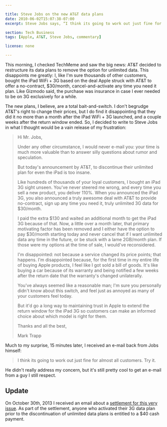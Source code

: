 ```yaml
---

title: Steve Jobs on the new AT&T data plans
date: 2010-06-02T15:07:38-07:00
excerpt: Steve Jobs says, “I think its going to work out just fine for almost all customers. Try it.”

section: Tech Business
tags: [Apple, AT&T, Steve Jobs, commentary]

license: none

---
```


This morning, I checked TechMeme and saw the big news: AT&T decided to restructure its data plans to remove the option for unlimited data. This disappoints me greatly: I, like I'm sure thousands of other customers, bought the iPad WiFi + 3G based on the deal Apple struck with AT&T to offer a no-contract, $30/month, cancel-and-activate any time you need it plan. Like Gizmodo said, the purchase was insurance in case I ever needed to be on 3G exclusively for a while.

The new plans, I believe, are a total bait-and-switch. I don't begrudge AT&T's right to change their prices, but I do find it disappointing that they did it no more than a month after the iPad WiFi + 3G launched, and a couple weeks after the return window ended. So, I decided to write to Steve Jobs in what I thought would be a vain release of my frustration:

> Hi Mr. Jobs,
>
> Under any other circumstance, I would never e-mail you: your time is much more valuable than to answer silly questions about rumor and speculation.
>
> But today's announcement by AT&T, to discontinue their unlimited plan for even the iPad is too insane.
>
> Like hundreds of thousands of your loyal customers, I bought an iPad 3G sight unseen. You've never steered me wrong, and every time you sell a new product, you deliver 110%. When you announced the iPad 3G, you also announced a truly awesome deal with AT&T to provide no-contract, sign up any time you need it, truly unlimited 3G data for $30/month.
>
> I paid the extra $130 and waited an additional month to get the iPad 3G because of that. Now, a little over a month later, that primary motivating factor has been removed and I either have the option to pay $30/month starting today and never cancel that if I want unlimited data any time in the future, or be stuck with a lame 2GB/month plan. If those were my options at the time of sale, I would've reconsidered.
>
> I'm disappointed: not because a service changed its price points; that happens. I'm disappointed because, for the first time in my entire life of buying Apple products, I feel like I got sold a bill of goods. It's like buying a car because of its warranty and being notified a few weeks after the return date that the warranty's changed unilaterally.
>
> You've always seemed like a reasonable man; I'm sure you personally didn't know about this switch, and feel just as annoyed as many of your customers feel today.
>
> But it'd go a long way to maintaining trust in Apple to extend the return window for the iPad 3G so customers can make an informed choice about which model is right for them.
>
> Thanks and all the best,
>
> Mark Trapp

Much to my surprise, 15 minutes later, I received an e-mail back from Jobs himself:

> I think its going to work out just fine for almost all customers. Try it.

He didn't really address my concern, but it's still pretty cool to get an e-mail from a guy I still respect.

## Update

On October 30th, 2013 I received an email about a [settlement for this very issue][2]. As part of the settlement, anyone who activated their 3G data plan prior to the discontinuation of unlimited data plans is entitled to a $40 cash payment.

[1]: http://gizmodo.com/5491994/how-ipad-3g-service-works-or-why-you-should-buy-the-3g-ipad "How iPad 3G Service Works (Or: Why You Should Buy the 3G iPad)"
[2]: http://www.3gdataplansettlement.com/Home.aspx "In re Apple and AT&T iPad Unlimited Data Plan Litigation"
